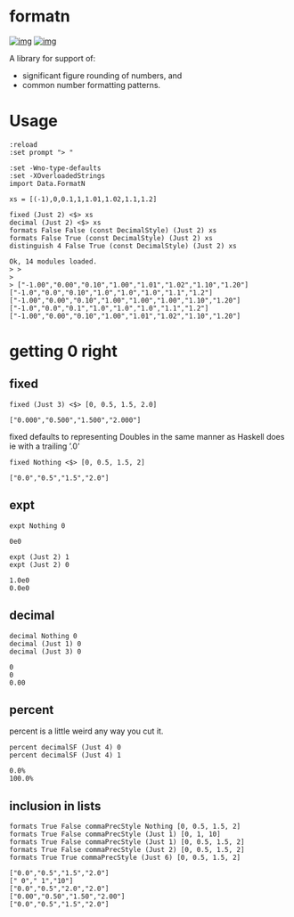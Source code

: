 
# formatn 

[![img](https://img.shields.io/hackage/v/formatn.svg)](https://hackage.haskell.org/package/formatn) [![img](https://github.com/tonyday567/formatn/workflows/haskell-ci/badge.svg)](https://github.com/tonyday567/formatn/actions?query=workflow%3Ahaskell-ci)

A library for support of:

-   significant figure rounding of numbers, and
-   common number formatting patterns.

<a id="org95ded84"></a>

# Usage

    :reload
    :set prompt "> "
    
    :set -Wno-type-defaults
    :set -XOverloadedStrings
    import Data.FormatN
    
    xs = [(-1),0,0.1,1,1.01,1.02,1.1,1.2]
    
    fixed (Just 2) <$> xs
    decimal (Just 2) <$> xs
    formats False False (const DecimalStyle) (Just 2) xs
    formats False True (const DecimalStyle) (Just 2) xs
    distinguish 4 False True (const DecimalStyle) (Just 2) xs

    Ok, 14 modules loaded.
    > >
    >
    > ["-1.00","0.00","0.10","1.00","1.01","1.02","1.10","1.20"]
    ["-1.0","0.0","0.10","1.0","1.0","1.0","1.1","1.2"]
    ["-1.00","0.00","0.10","1.00","1.00","1.00","1.10","1.20"]
    ["-1.0","0.0","0.1","1.0","1.0","1.0","1.1","1.2"]
    ["-1.00","0.00","0.10","1.00","1.01","1.02","1.10","1.20"]


<a id="orgb82f98d"></a>

# getting 0 right


<a id="orgaf42992"></a>

## fixed

    fixed (Just 3) <$> [0, 0.5, 1.5, 2.0]

    ["0.000","0.500","1.500","2.000"]

fixed defaults to representing Doubles in the same manner as Haskell does ie with a trailing &rsquo;.0&rsquo;

    fixed Nothing <$> [0, 0.5, 1.5, 2]

    ["0.0","0.5","1.5","2.0"]


<a id="org1b53172"></a>

## expt

    expt Nothing 0

    0e0

    expt (Just 2) 1
    expt (Just 2) 0

    1.0e0
    0.0e0


<a id="org90e32fb"></a>

## decimal

    decimal Nothing 0
    decimal (Just 1) 0
    decimal (Just 3) 0

    0
    0
    0.00


<a id="orgbe4b502"></a>

## percent

percent is a little weird any way you cut it.

    percent decimalSF (Just 4) 0
    percent decimalSF (Just 4) 1

    0.0%
    100.0%


<a id="org549dfe5"></a>

## inclusion in lists

    formats True False commaPrecStyle Nothing [0, 0.5, 1.5, 2]
    formats True False commaPrecStyle (Just 1) [0, 1, 10]
    formats True False commaPrecStyle (Just 1) [0, 0.5, 1.5, 2]
    formats True False commaPrecStyle (Just 2) [0, 0.5, 1.5, 2]
    formats True True commaPrecStyle (Just 6) [0, 0.5, 1.5, 2]

    ["0.0","0.5","1.5","2.0"]
    [" 0"," 1","10"]
    ["0.0","0.5","2.0","2.0"]
    ["0.00","0.50","1.50","2.00"]
    ["0.0","0.5","1.5","2.0"]

